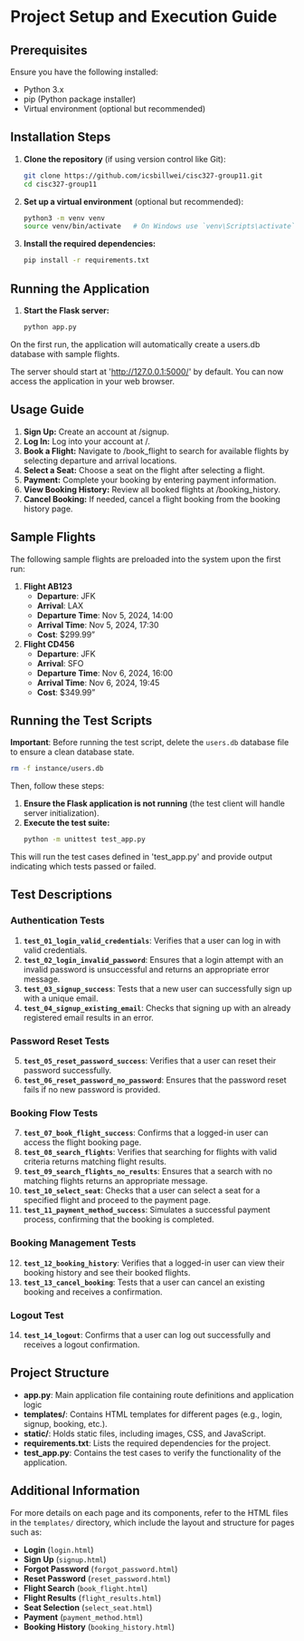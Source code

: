 # Project Setup and Execution Guide

## Prerequisites
Ensure you have the following installed:
- Python 3.x
- pip (Python package installer)
- Virtual environment (optional but recommended)

## Installation Steps

1. **Clone the repository** (if using version control like Git):
   ```bash
   git clone https://github.com/icsbillwei/cisc327-group11.git
   cd cisc327-group11
   ```
2. **Set up a virtual environment** (optional but recommended):
    ```bash
    python3 -m venv venv
    source venv/bin/activate   # On Windows use `venv\Scripts\activate`
    ```
3. **Install the required dependencies:**
    ```bash
    pip install -r requirements.txt
    ```

## Running the Application

1. **Start the Flask server:**
    ```bash
    python app.py
    ```

On the first run, the application will automatically create a users.db database with sample flights.

The server should start at 'http://127.0.0.1:5000/' by default. You can now access the application in your web browser.

## Usage Guide

1. **Sign Up:** Create an account at /signup.
2. **Log In:** Log into your account at /.
3. **Book a Flight:** Navigate to /book_flight to search for available flights by selecting departure and arrival locations.
4. **Select a Seat:** Choose a seat on the flight after selecting a flight.
5. **Payment:** Complete your booking by entering payment information.
6. **View Booking History:** Review all booked flights at /booking_history.
7. **Cancel Booking:** If needed, cancel a flight booking from the booking history page.

## Sample Flights

The following sample flights are preloaded into the system upon the first run:
1.	**Flight AB123** 
    * **Departure**: JFK 
    * **Arrival**: LAX 
    * **Departure Time**: Nov 5, 2024, 14:00 
    * **Arrival Time**: Nov 5, 2024, 17:30 
    * **Cost**: $299.99”
2. **Flight CD456** 
    * **Departure**: JFK 
    * **Arrival**: SFO 
    * **Departure Time**: Nov 6, 2024, 16:00 
    * **Arrival Time**: Nov 6, 2024, 19:45 
    * **Cost**: $349.99”

## Running the Test Scripts

**Important**: Before running the test script, delete the `users.db` database file to ensure a clean database state. 
   ```bash
   rm -f instance/users.db
   ```
Then, follow these steps:
1. **Ensure the Flask application is not running** (the test client will handle server initialization).
2. **Execute the test suite:**
    ```bash
    python -m unittest test_app.py
    ```
This will run the test cases defined in 'test_app.py' and provide output indicating which tests passed or failed.

## Test Descriptions

### Authentication Tests 
1. **`test_01_login_valid_credentials`**: Verifies that a user can log in with valid credentials. 
2. **`test_02_login_invalid_password`**: Ensures that a login attempt with an invalid password is unsuccessful and returns an appropriate error message.
3. **`test_03_signup_success`**: Tests that a new user can successfully sign up with a unique email.
4. **`test_04_signup_existing_email`**: Checks that signing up with an already registered email results in an error.

### Password Reset Tests 
5. **`test_05_reset_password_success`**: Verifies that a user can reset their password successfully. 
6. **`test_06_reset_password_no_password`**: Ensures that the password reset fails if no new password is provided.

### Booking Flow Tests 
7. **`test_07_book_flight_success`**: Confirms that a logged-in user can access the flight booking page. 
8. **`test_08_search_flights`**: Verifies that searching for flights with valid criteria returns matching flight results.
9. **`test_09_search_flights_no_results`**: Ensures that a search with no matching flights returns an appropriate message. 
10. **`test_10_select_seat`**: Checks that a user can select a seat for a specified flight and proceed to the payment page.
11. **`test_11_payment_method_success`**: Simulates a successful payment process, confirming that the booking is completed.

### Booking Management Tests 
12. **`test_12_booking_history`**: Verifies that a logged-in user can view their booking history and see their booked flights.
13. **`test_13_cancel_booking`**: Tests that a user can cancel an existing booking and receives a confirmation.

### Logout Test 
14. **`test_14_logout`**: Confirms that a user can log out successfully and receives a logout confirmation.

## Project Structure

* **app.py**: Main application file containing route definitions and application logic
* **templates/**: Contains HTML templates for different pages (e.g., login, signup, booking, etc.). 
* **static/**: Holds static files, including images, CSS, and JavaScript.
* **requirements.txt**: Lists the required dependencies for the project. 
* **test_app.py**: Contains the test cases to verify the functionality of the application.

## Additional Information

For more details on each page and its components, refer to the HTML files in the `templates/` directory, which include the layout and structure for pages such as:
* **Login** (`login.html`) 
* **Sign Up** (`signup.html`) 
* **Forgot Password** (`forgot_password.html`) 
* **Reset Password** (`reset_password.html`) 
* **Flight Search** (`book_flight.html`) 
* **Flight Results** (`flight_results.html`)
* **Seat Selection** (`select_seat.html`) 
* **Payment** (`payment_method.html`) 
* **Booking History** (`booking_history.html`)
